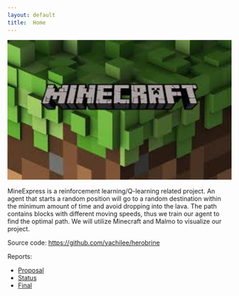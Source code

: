 ```yaml
---
layout: default
title:  Home
---
```


<img src="image/home_images.jpeg" width="600" >

MineExpress is a reinforcement learning/Q-learning related project. An agent that starts a random position will go to a random destination within the minimum amount of time and avoid dropping into the lava. The path contains blocks with different moving speeds, thus we train our agent to find the optimal path. We will utilize Minecraft and Malmo to visualize our project. 


Source code: https://github.com/yachilee/herobrine

Reports:

- [Proposal](proposal.html)
- [Status](status.html)
- [Final](final.html)
